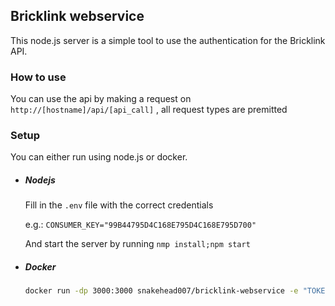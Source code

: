 Bricklink webservice
--
This node.js server is a simple tool to use the authentication for the Bricklink API.

### How to use
You can use the api by making a request on `http://[hostname]/api/[api_call]` , all request types are premitted 

### Setup
You can either run using node.js or docker.

- ##### Nodejs
    Fill in the `.env` file with the correct credentials
    
    e.g.: `CONSUMER_KEY="99B44795D4C168E795D4C168E795D700"`
    
    And start the server by running `nmp install;npm start`
    
- ##### Docker
    ```bash
   docker run -dp 3000:3000 snakehead007/bricklink-webservice -e "TOKEN_VALUE=YOUR_TOKEN_VALUE" -e "TOKEN_SECRET=YOUR_TOKEN_SECRET" -e "CONSUMER_SECRET=YOUR_CONSUMER_SECRET" -e "CONSUMER_KEY=YOUR_CONSUMER_KEY"
    ```
